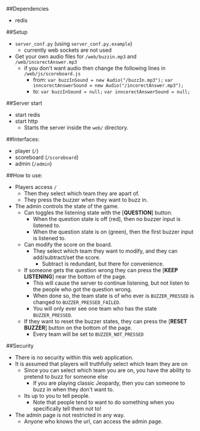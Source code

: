 ##Dependencies
* redis

##Setup
* `server_conf.py` (using `server_conf.py.example`)
	* currently web sockets are not used
* Get your own audio files for `/web/buzzin.mp3` and `/web/incorectAnswer.mp3`
	* if you don't want audio then change the following lines in `/web/js/scoreboard.js`
		* from:
			`var buzzInSound = new Audio("/buzzIn.mp3");`
			`var inncorectAnswerSound = new Audio("/incorectAnswer.mp3");`
		* to:
			`var buzzInSound = null;`
			`var inncorectAnswerSound = null;`

##Server start
* start redis
* start http
	* Starts the server inside the `web/` directory.

##Interfaces:
* player (`/`)
* scoreboard (`/scoreboard`)
* admin (`/admin`)

##How to use:
* Players access `/`
	* Then they select which team they are apart of.
	* They press the buzzer when they want to buzz in.
* The admin controls the state of the game. 
	* Can toggles the listening state with the [**QUESTION**] button.
		* When the question state is off (red), then no buzzer input is listened to.
		* When the question state is on (green), then the first buzzer input is listened to.
	* Can modify the score on the board.
		* They select which team they want to modify, and they can add/subtract/set the score.
			* Subtract is redundant, but there for convenience.
	* If someone gets the question wrong they can press the [**KEEP LISTENING**] near the bottom of the page.
		* This will cause the server to continue listening, but not listen to the people who got the question wrong.
		* When done so, the team state is of who ever is `BUZZER_PRESSED` is changed to `BUZZER_PRESSED_FAILED`.
		* You will only ever see one team who has the state `BUZZER_PRESSED`.
	* If they want to reset the buzzer states, they can press the [**RESET BUZZER**] button on the bottom of the page.
		* Every team will be set to `BUZZER_NOT_PRESSED`

##Security
* There is no security within this web application.
* It is assumed that players will truthfully select which team they are on
	* Since you can select which team you are on, you have the ability to pretend to buzz for someone else
		* If you are playing classic Jeopardy, then you can someone to buzz in when they don't want to.
	* Its up to you to tell people.
		* Note that people tend to want to do something when you specifically tell them not to!
* The admin page is not restricted in any way.
	* Anyone who knows the url, can access the admin page.